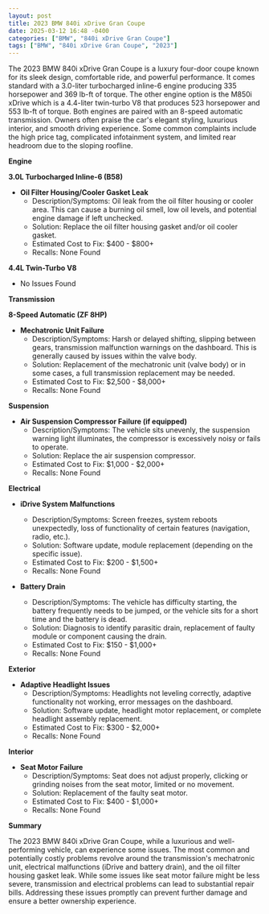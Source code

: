 ```yaml
---
layout: post
title: 2023 BMW 840i xDrive Gran Coupe
date: 2025-03-12 16:48 -0400
categories: ["BMW", "840i xDrive Gran Coupe"]
tags: ["BMW", "840i xDrive Gran Coupe", "2023"]
---
```

The 2023 BMW 840i xDrive Gran Coupe is a luxury four-door coupe known for its sleek design, comfortable ride, and powerful performance. It comes standard with a 3.0-liter turbocharged inline-6 engine producing 335 horsepower and 369 lb-ft of torque. The other engine option is the M850i xDrive which is a 4.4-liter twin-turbo V8 that produces 523 horsepower and 553 lb-ft of torque. Both engines are paired with an 8-speed automatic transmission. Owners often praise the car's elegant styling, luxurious interior, and smooth driving experience. Some common complaints include the high price tag, complicated infotainment system, and limited rear headroom due to the sloping roofline.

**Engine**

**3.0L Turbocharged Inline-6 (B58)**
*   **Oil Filter Housing/Cooler Gasket Leak**
    *   Description/Symptoms: Oil leak from the oil filter housing or cooler area. This can cause a burning oil smell, low oil levels, and potential engine damage if left unchecked.
    *   Solution: Replace the oil filter housing gasket and/or oil cooler gasket.
    *   Estimated Cost to Fix: $400 - $800+
    *   Recalls: None Found

**4.4L Twin-Turbo V8**
* No Issues Found

**Transmission**

**8-Speed Automatic (ZF 8HP)**
*   **Mechatronic Unit Failure**
    *   Description/Symptoms: Harsh or delayed shifting, slipping between gears, transmission malfunction warnings on the dashboard. This is generally caused by issues within the valve body.
    *   Solution: Replacement of the mechatronic unit (valve body) or in some cases, a full transmission replacement may be needed.
    *   Estimated Cost to Fix: $2,500 - $8,000+
    *   Recalls: None Found

**Suspension**

*   **Air Suspension Compressor Failure (if equipped)**
    *   Description/Symptoms: The vehicle sits unevenly, the suspension warning light illuminates, the compressor is excessively noisy or fails to operate.
    *   Solution: Replace the air suspension compressor.
    *   Estimated Cost to Fix: $1,000 - $2,000+
    *   Recalls: None Found

**Electrical**

*   **iDrive System Malfunctions**
    *   Description/Symptoms: Screen freezes, system reboots unexpectedly, loss of functionality of certain features (navigation, radio, etc.).
    *   Solution: Software update, module replacement (depending on the specific issue).
    *   Estimated Cost to Fix: $200 - $1,500+
    *   Recalls: None Found

*   **Battery Drain**
    *   Description/Symptoms: The vehicle has difficulty starting, the battery frequently needs to be jumped, or the vehicle sits for a short time and the battery is dead.
    *   Solution: Diagnosis to identify parasitic drain, replacement of faulty module or component causing the drain.
    *   Estimated Cost to Fix: $150 - $1,000+
    *   Recalls: None Found

**Exterior**

*   **Adaptive Headlight Issues**
    *   Description/Symptoms: Headlights not leveling correctly, adaptive functionality not working, error messages on the dashboard.
    *   Solution: Software update, headlight motor replacement, or complete headlight assembly replacement.
    *   Estimated Cost to Fix: $300 - $2,000+
    *   Recalls: None Found

**Interior**

*   **Seat Motor Failure**
    *   Description/Symptoms: Seat does not adjust properly, clicking or grinding noises from the seat motor, limited or no movement.
    *   Solution: Replacement of the faulty seat motor.
    *   Estimated Cost to Fix: $400 - $1,000+
    *   Recalls: None Found

**Summary**

The 2023 BMW 840i xDrive Gran Coupe, while a luxurious and well-performing vehicle, can experience some issues. The most common and potentially costly problems revolve around the transmission's mechatronic unit, electrical malfunctions (iDrive and battery drain), and the oil filter housing gasket leak. While some issues like seat motor failure might be less severe, transmission and electrical problems can lead to substantial repair bills. Addressing these issues promptly can prevent further damage and ensure a better ownership experience.

